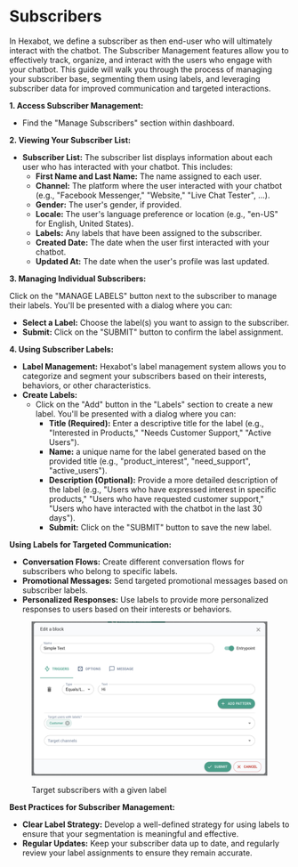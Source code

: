 # Subscribers

In Hexabot, we define a subscriber as then end-user who will ultimately interact with the chatbot. The Subscriber Management features allow you to effectively track, organize, and interact with the users who engage with your chatbot. This guide will walk you through the process of managing your subscriber base, segmenting them using labels, and leveraging subscriber data for improved communication and targeted interactions.

**1. Access Subscriber Management:**

* Find the "Manage Subscribers" section within dashboard.

**2. Viewing Your Subscriber List:**

* **Subscriber List:** The subscriber list displays information about each user who has interacted with your chatbot. This includes:
  * **First Name and Last Name:** The name assigned to each user.
  * **Channel:** The platform where the user interacted with your chatbot (e.g., "Facebook Messenger," "Website," "Live Chat Tester", ...).
  * **Gender:** The user's gender, if provided.
  * **Locale:** The user's language preference or location (e.g., "en-US" for English, United States).
  * **Labels:** Any labels that have been assigned to the subscriber.
  * **Created Date:** The date when the user first interacted with your chatbot.
  * **Updated At:** The date when the user's profile was last updated.

**3. Managing Individual Subscribers:**

Click on the "MANAGE LABELS" button next to the subscriber to manage their labels. You'll be presented with a dialog where you can:

* **Select a Label:** Choose the label(s) you want to assign to the subscriber.
* **Submit:** Click on the "SUBMIT" button to confirm the label assignment.

**4. Using Subscriber Labels:**

* **Label Management:** Hexabot's label management system allows you to categorize and segment your subscribers based on their interests, behaviors, or other characteristics.
* **Create Labels:**
  * Click on the "Add" button in the "Labels" section to create a new label. You'll be presented with a dialog where you can:
    * **Title (Required):** Enter a descriptive title for the label (e.g., "Interested in Products," "Needs Customer Support," "Active Users").
    * **Name:** a unique name for the label generated based on the provided title (e.g., "product\_interest", "need\_support", "active\_users").
    * **Description (Optional):** Provide a more detailed description of the label (e.g., "Users who have expressed interest in specific products," "Users who have requested customer support," "Users who have interacted with the chatbot in the last 30 days").
    * **Submit:** Click on the "SUBMIT" button to save the new label.

**Using Labels for Targeted Communication:**

* **Conversation Flows:** Create different conversation flows for subscribers who belong to specific labels.
* **Promotional Messages:** Send targeted promotional messages based on subscriber labels.
* **Personalized Responses:** Use labels to provide more personalized responses to users based on their interests or behaviors.

<figure><img src="../.gitbook/assets/image (2).png" alt=""><figcaption><p>Target subscribers with a given label</p></figcaption></figure>

**Best Practices for Subscriber Management:**

* **Clear Label Strategy:** Develop a well-defined strategy for using labels to ensure that your segmentation is meaningful and effective.
* **Regular Updates:** Keep your subscriber data up to date, and regularly review your label assignments to ensure they remain accurate.
